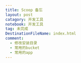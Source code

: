 ```yaml
---
title: Scoop 备忘
layout: post
catagory: 开发工具
notebook: 开发工具
tag: 未完成
DestinationFileName: index.html
comment:
  - 修改安装目录
  - 常用的bucket
  - 常用的app
---
```

